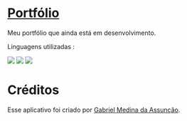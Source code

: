 # <a href="https://gabs4841.github.io/"> Portfólio </a>

Meu portfólio que ainda está em desenvolvimento. 

Linguagens utilizadas : 

<div style="display: inline_block">
<img src="https://img.shields.io/badge/html5-%23E34F26.svg?style=for-the-badge&logo=html5&logoColor=white" />
<img src="https://img.shields.io/badge/css3-%231572B6.svg?style=for-the-badge&logo=css3&logoColor=white" />
<img src="https://img.shields.io/badge/javascript-%23323330.svg?style=for-the-badge&logo=javascript&logoColor=%23F7DF1E" />
</div>

# Créditos
Esse aplicativo foi criado por [Gabriel Medina da Assunção](https://github.com/gabs4841).
